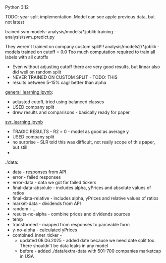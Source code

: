 Python 3.12

TODO: year split implementation. Model can see apple previous data, but not latest

trained svm models:
analysis/models/*.joblib
training - analysis/svm_predict.py

They weren't trained on company custom split!!!
analysis/models2/*.joblib - models trained on cutoff = 0.0
Too much computation required to train all labels with all cutoffs
- Even without adjusting cutoff there are very good results, but linear also did well on random split
- NEVER TRAINED ON CUSTOM SPLIT - TODO: THIS
- results between 5-15% cagr better than alpha

[general_learning.ipynb](analysis%2Fgeneral_learning.ipynb):
- adjusted cutoff, tried using balanced classes
- USED company split
- drew results and comparisons - basically ready for paper

[svr_learning.ipynb](analysis%2Fsvr_learning.ipynb)
- TRAGIC RESULTS - R2 = 0 - model as good as average y
- USED company split
- no surprise - SLR told this was difficult, not really scope of this paper, but still
- 


./data:
- data - responses from API
- error - failed responses
- error-data - data we got for failed tickers
- final-data-absolute - includes alpha, yPrices and absolute values of ratios
- final-data-relative - includes alpha, yPrices and relative values of ratios
- market-data - dividends from API
- random - ...
- results-no-alpha - combine prices and dividends sources
- temp
- transformed - mapped from responses to parceable form
- y-no-alpha - calculated yPrices
- combined_inner_ticker - 
  - updated 08.06.2025 - added date because we need date split too. There shouldn't be data leaks in any model
  - before - added ./data/extra-data with 501-700 companies marketcap in USA